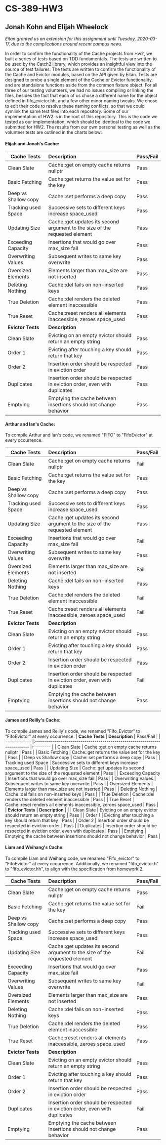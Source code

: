 # CS-389-HW3
## Jonah Kohn and Elijah Wheelock

*Eitan granted us an extension for this assignment until Tuesday, 2020-03-17, due to the complications around recent campus news.*

In order to confirm the functionality of the Cache projects from Hw2, we built a series of tests based on TDD fundamentals. The tests are written to be used by the Catch2 library, which provides an insightful view into the source of test failures. The tests are written to confirm the functionality of the Cache and Evictor modules, based on the API given by Eitan. Tests are designed to probe a single element of the Cache or Evictor functionality, and are standalone functions aside from the common fixture object. For all three of our testing volunteers, we had no issues compiling or linking the files, besides the fact that each of us chose a different name for the object defined in fifo\_evictor.hh, and a few other minor naming tweaks. We chose to edit their code to resolve these naming conflicts, so that we could symlink the same test files into each repository. Some of our implementation of HW2 is in the root of this repository. This is the code we tested as our implementation, which should be identical to the code we submitted for HW2. The results from our own personal testing as well as the volunteer tests are outlined in the charts below:

#### Elijah and Jonah's Cache:
| **Cache Tests**      | **Description**                                                             | Pass/Fail |
| -------------        |:--------------------------------------------------------------------------- |:--------- |
| Clean Slate          | Cache::get on empty cache returns nullptr                                   | Pass      |
| Basic Fetching       | Cache::get returns the value set for the key                                | Pass      |
| Deep vs Shallow copy | Cache::set performs a deep copy                                             | Pass      |
| Tracking used Space  | Successive sets to different keys increase space\_used                      | Pass      |
| Updating Size        | Cache::get updates its second argument to the size of the requested element | Pass      |
| Exceeding Capacity   | Insertions that would go over max\_size fail                                | Pass      |
| Overwriting Values   | Subsequent writes to same key overwrite                                     | Pass      |
| Oversized Elements   | Elements larger than max\_size are not inserted                             | Pass      |
| Deleting Nothing     | Cache::del fails on non-inserted keys                                       | Pass      |
| True Deletion        | Cache::del renders the deleted element inaccessible                         | Pass      |
| True Reset           | Cache::reset renders all elements inaccessible, zeroes space\_used          | Pass      |
| **Evictor Tests**    | **Description**                                                             |           |
| Clean Slate          | Evicting on an empty evictor should return an empty string                  | Pass      |
| Order 1              | Evicting after touching a key should return that key                        | Pass      |
| Order 2              | Insertion order should be respected in eviction order                       | Pass      |
| Duplicates           | Insertion order should be respected in eviction order, even with duplicates | Pass      |
| Emptying             | Emptying the cache between insertions should not change behavior            | Pass      |

#### Arthur and Ian's Cache:
To compile Arthur and Ian's code, we renamed "FIFO" to "FifoEvictor" at every occurrence.

| **Cache Tests**      | **Description**                                                             | Pass/Fail |
| -------------        |:--------------------------------------------------------------------------- |:--------- |
| Clean Slate          | Cache::get on empty cache returns nullptr                                   | Fail      |
| Basic Fetching       | Cache::get returns the value set for the key                                | Pass      |
| Deep vs Shallow copy | Cache::set performs a deep copy                                             | Pass      |
| Tracking used Space  | Successive sets to different keys increase space\_used                      | Pass      |
| Updating Size        | Cache::get updates its second argument to the size of the requested element | Pass      |
| Exceeding Capacity   | Insertions that would go over max\_size fail                                | Fail      |
| Overwriting Values   | Subsequent writes to same key overwrite                                     | Pass      |
| Oversized Elements   | Elements larger than max\_size are not inserted                             | Fail      |
| Deleting Nothing     | Cache::del fails on non-inserted keys                                       | Pass      |
| True Deletion        | Cache::del renders the deleted element inaccessible                         | Fail      |
| True Reset           | Cache::reset renders all elements inaccessible, zeroes space\_used          | Fail      |
| **Evictor Tests**    | **Description**                                                             |           |
| Clean Slate          | Evicting on an empty evictor should return an empty string                  | Pass      |
| Order 1              | Evicting after touching a key should return that key                        | Pass      |
| Order 2              | Insertion order should be respected in eviction order                       | Pass      |
| Duplicates           | Insertion order should be respected in eviction order, even with duplicates | Fail      |
| Emptying             | Emptying the cache between insertions should not change behavior            | Pass      |


#### James and Reilly's Cache:
To compile James and Reilly's code, we renamed "Fifo\_Evictor" to "FifoEvictor" at every occurrence.
| **Cache Tests**      | **Description**                                                             | Pass/Fail |
| -------------        |:--------------------------------------------------------------------------- |:--------- |
| Clean Slate          | Cache::get on empty cache returns nullptr                                   | Pass      |
| Basic Fetching       | Cache::get returns the value set for the key                                | Pass      |
| Deep vs Shallow copy | Cache::set performs a deep copy                                             | Pass      |
| Tracking used Space  | Successive sets to different keys increase space\_used                      | Pass      |
| Updating Size        | Cache::get updates its second argument to the size of the requested element | Pass      |
| Exceeding Capacity   | Insertions that would go over max\_size fail                                | Pass      |
| Overwriting Values   | Subsequent writes to same key overwrite                                     | Pass      |
| Oversized Elements   | Elements larger than max\_size are not inserted                             | Pass      |
| Deleting Nothing     | Cache::del fails on non-inserted keys                                       | Pass      |
| True Deletion        | Cache::del renders the deleted element inaccessible                         | Pass      |
| True Reset           | Cache::reset renders all elements inaccessible, zeroes space\_used          | Pass      |
| **Evictor Tests**    | **Description**                                                             |           |
| Clean Slate          | Evicting on an empty evictor should return an empty string                  | Pass      |
| Order 1              | Evicting after touching a key should return that key                        | Pass      |
| Order 2              | Insertion order should be respected in eviction order                       | Pass      |
| Duplicates           | Insertion order should be respected in eviction order, even with duplicates | Pass      |
| Emptying             | Emptying the cache between insertions should not change behavior            | Pass      |


#### Liam and Weihang's Cache:
To compile Liam and Weihang code, we renamed "Fifo\_evictor" to "FifoEvictor" at every occurrence. Additionally, 
we renamed "fifo\_evictor.h" to "fifo\_evictor.hh", to align with the specification from homework 2.

| **Cache Tests**      | **Description**                                                             | Pass/Fail |
| -------------        |:--------------------------------------------------------------------------- |:--------- |
| Clean Slate          | Cache::get on empty cache returns nullptr                                   | Pass      |
| Basic Fetching       | Cache::get returns the value set for the key                                | Fail      |
| Deep vs Shallow copy | Cache::set performs a deep copy                                             | Pass      |
| Tracking used Space  | Successive sets to different keys increase space\_used                      | Pass      |
| Updating Size        | Cache::get updates its second argument to the size of the requested element | Fail      |
| Exceeding Capacity   | Insertions that would go over max\_size fail                                | Pass      |
| Overwriting Values   | Subsequent writes to same key overwrite                                     | Fail      |
| Oversized Elements   | Elements larger than max\_size are not inserted                             | Pass      |
| Deleting Nothing     | Cache::del fails on non-inserted keys                                       | Pass      |
| True Deletion        | Cache::del renders the deleted element inaccessible                         | Pass      |
| True Reset           | Cache::reset renders all elements inaccessible, zeroes space\_used          | Pass      |
| **Evictor Tests**    | **Description**                                                             |           |
| Clean Slate          | Evicting on an empty evictor should return an empty string                  | Pass      |
| Order 1              | Evicting after touching a key should return that key                        | Pass      |
| Order 2              | Insertion order should be respected in eviction order                       | Pass      |
| Duplicates           | Insertion order should be respected in eviction order, even with duplicates | Fail      |
| Emptying             | Emptying the cache between insertions should not change behavior            | Pass      |


